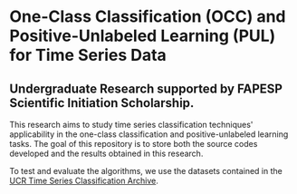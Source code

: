 # One-Class Classification (OCC) and Positive-Unlabeled Learning (PUL) for Time Series Data 

## Undergraduate Research supported by FAPESP Scientific Initiation Scholarship. <br/>

This research aims to study time series classification techniques' applicability in the one-class classification and positive-unlabeled learning tasks. The goal of this repository is to store both the source codes developed and the results obtained in this research. 

To test and evaluate the algorithms, we use the datasets contained in the [UCR Time Series Classification Archive](https://www.cs.ucr.edu/~eamonn/time_series_data_2018/).
